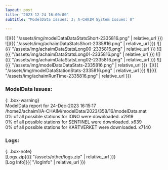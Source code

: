 ```yaml
---
layout: post
title: "2023-12-24 16:00:00"
subtitle: "ModelData Issues: 3; A-CHAIM System Issues: 0"

---
```


![]({{ "/assets/img/modelDataDataStatsShort-2335816.png" | relative_url }})
![]({{ "/assets/img/achaimDataStatsShort-2335816.png" | relative_url }})
![]({{ "/assets/img/achaimDataStatsLong00-2335816.png" | relative_url }})
![]({{ "/assets/img/achaimDataStatsLong01-2335816.png" | relative_url }})
![]({{ "/assets/img/achaimDataStatsLong02-2335816.png" | relative_url }})
![]({{ "/assets/img/modelDataDataStats-2335816.png" | relative_url }})
![]({{ "/assets/img/modelDataStationStats-2335816.png" | relative_url }})
![]({{ "/assets/img/achaimRunTime-2335816.png" | relative_url }})


### ModelData Issues:  
  
{: .box-warning}  
 ModelData report for 24-Dec-2023 16:15:17   
 /home2/achaim1/A-CHAIM/modelData/2023/358/16/modelData.mat   
 0% of all possible stations for IONO were downloaded. x2919   
 0% of all possible stations for SENTINEL were downloaded. x639   
 0% of all possible stations for KARTVERKET were downloaded. x7140   
  


### Logs:  
  
{: .box-note}  
[Logs.zip]({{ "/assets/other/logs.zip" | relative_url }})  
[Log Info]({{ "/logInfo" | relative_url }})  
